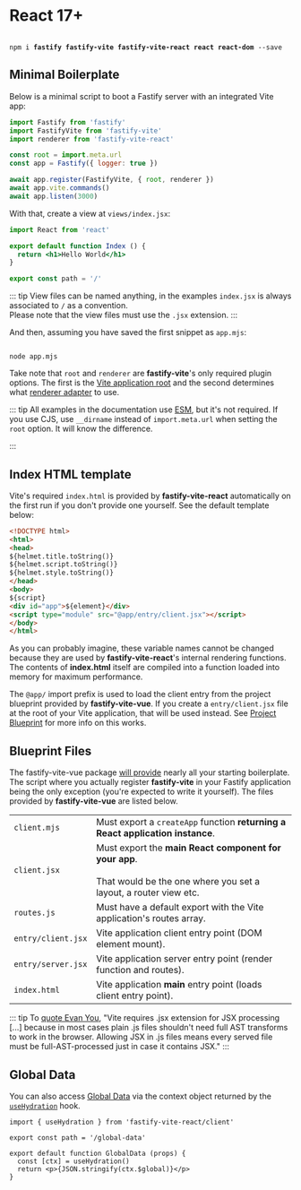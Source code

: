 # React 17+

<div class="inline-code"><code>
npm i <b>fastify</b> <b>fastify-vite</b> <b>fastify-vite-react</b> <b>react</b> <b>react-dom</b> --save
</code></div>

## Minimal Boilerplate

Below is a minimal script to boot a Fastify server with an integrated Vite app:

```js
import Fastify from 'fastify'
import FastifyVite from 'fastify-vite'
import renderer from 'fastify-vite-react'

const root = import.meta.url
const app = Fastify({ logger: true })

await app.register(FastifyVite, { root, renderer })
await app.vite.commands()
await app.listen(3000)
```

With that, create a view at `views/index.jsx`:

```jsx
import React from 'react'

export default function Index () {
  return <h1>Hello World</h1>
}

export const path = '/'
```

::: tip
View files can be named anything, in the examples `index.jsx` is always associated to `/` as a convention. <br />
Please note that the view files must use the `.jsx` extension.
:::

And then, assuming you have saved the first snippet as `app.mjs`:

<div class="inline-code"><code>
node app.mjs
</code></div>

Take note that `root` and `renderer` are <b>fastify-vite</b>'s only required plugin options. The first is the [Vite application root](https://vitejs.dev/config/#root) and the second determines what [renderer adapter](/concepts/renderer-adapters) to use.

::: tip
All examples in the documentation use [ESM][esm], but it's not required. If you use CJS, use `__dirname` instead of `import.meta.url` when setting the `root` option. It will know the difference.

[esm]: https://nodejs.org/api/esm.html

:::

## Index HTML template

Vite's required `index.html` is provided by <b>fastify-vite-react</b> automatically on the first run if you don't provide one yourself. See the default template below:

```html
<!DOCTYPE html>
<html>
<head>
${helmet.title.toString()}
${helmet.script.toString()}
${helmet.style.toString()}
</head>
<body>
${script}
<div id="app">${element}</div>
<script type="module" src="@app/entry/client.jsx"></script>
</body>
</html>
```

As you can probably imagine, these variable names cannot be changed because they are used by <b>fastify-vite-react</b>'s internal rendering functions. The contents of <b>index.html</b> itself are compiled into a function loaded into memory for maximum performance.

The `@app/` import prefix is used to load the client entry from the project blueprint provided by <b>fastify-vite-vue</b>. If you create a `entry/client.jsx` file at the root of your Vite application, that will be used instead. See [Project Blueprint](/concepts/project-blueprint) for more info on this works.

## Blueprint Files

The fastify-vite-vue package [will provide](/concepts/project-blueprint) nearly all your starting boilerplate. The script where you actually register <b>fastify-vite</b> in your Fastify application being the only exception (you're expected to write it yourself). The files provided by <b>fastify-vite-vue</b> are listed below.

<table class="infotable"><tr><td>
<code class="h inline-block">client.mjs</code></td>
<td>Must export a <code>createApp</code> function <b>returning a React application instance</b>.
</td></tr><tr><td>
<code class="h inline-block">client.jsx</code></td>
<td>Must export the <b>main React component for your app</b>.
<br><br>That would be the one where you set a layout, a router view etc.
</td></tr><tr><td>
<code class="h inline-block">routes.js</code></td>
<td>Must have a default export with the Vite application's routes array.
</td></tr><tr><td>
<code class="h inline-block">entry/client.jsx</code></td>
<td>Vite application client entry point (DOM element mount).
</td></tr><tr><td>
<code class="h inline-block">entry/server.jsx</code></td>
<td>Vite application server entry point (render function and routes).
</td></tr><tr><td>
<code class="h inline-block">index.html</code></td>
<td>Vite application <b>main</b> entry point (loads client entry point).
</td></tr></table>

::: tip
To [quote Evan You](https://twitter.com/youyuxi/status/1362050255009816577), "Vite requires .jsx extension for JSX processing [...] because in most cases plain .js files shouldn't need full AST transforms to work in the browser. Allowing JSX in .js files means every served file must be full-AST-processed just in case it contains JSX."
:::

## Global Data

You can also access [Global Data](/reference/global-data) via the context object returned by the [`useHydration`](/reference/functions) hook.

```vue
import { useHydration } from 'fastify-vite-react/client'

export const path = '/global-data'

export default function GlobalData (props) {
  const [ctx] = useHydration()
  return <p>{JSON.stringify(ctx.$global)}</p>
}
```
